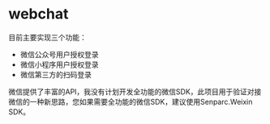 # webchat
目前主要实现三个功能：
- 微信公众号用户授权登录
- 微信小程序用户授权登录
- 微信第三方的扫码登录

微信提供了丰富的API，我没有计划开发全功能的微信SDK，此项目用于验证对接微信的一种新思路，您如果需要全功能的微信SDK，建议使用Senparc.Weixin SDK。
